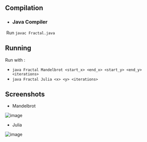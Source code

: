 ## Compilation
  
- ### Java Compiler
  Run `javac Fractal.java`
  
## Running
  Run with :
  - `java Fractal Mandelbrot <start_x> <end_x> <start_y> <end_y> <iterations>`
  - `java Fractal Julia <x> <y> <iterations>`
  
## Screenshots

- Mandelbrot

![image](https://github.com/viradhanus/Fractals-using-java-treads/blob/master/Fractals/mandelbrot.png)

- Julia

![image](https://github.com/viradhanus/Fractals-using-java-treads/blob/master/Fractals/julia.png)
